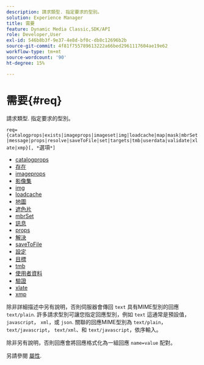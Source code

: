 ```yaml
---
description: 請求類型. 指定要求的型別。
solution: Experience Manager
title: 需要
feature: Dynamic Media Classic,SDK/API
role: Developer,User
exl-id: 546b8b3f-9e37-4e8d-bf0c-db8c12696b2b
source-git-commit: 4f81f755789613222a66bed2961117604ae19e62
workflow-type: tm+mt
source-wordcount: '90'
ht-degree: 15%

---
```


# 需要{#req}

請求類型. 指定要求的型別。

`req={catalogprops|exists|imageprops|imageset|img|loadcache|map|mask|mbrSet|message|props|resolve|saveToFile|set|targets|tmb|userdata|validate|xlate|xmp}[, *`選項`*]`

* [catalogprops](r-catalogprops.md)
* [存在](r-exists.md)
* [imageprops](r-imageprops.md)
* [影像集](r-imageset-req.md)
* [img](r-img.md)
* [loadcache](r-loadcache.md)
* [地圖](r-map-req.md)
* [遮色片](r-mask-req.md)
* [mbrSet](r-mbrset.md)
* [訊息](r-message.md)
* [props](r-props.md)
* [解決](r-resolve.md)
* [saveToFile](r-savetofile.md)
* [設定](r-set.md)
* [目標](r-targets.md)
* [tmb](r-tmb.md)
* [使用者資料](r-userdata.md)
* [驗證](r-is-http-validate.md)
* [xlate](r-xlate.md)
* [xmp](r-xmp.md)

除非詳細描述中另有說明，否則伺服器會傳回 `text` 具有MIME型別的回應 `text/plain`. 許多請求型別可讓您指定回應型別，例如 `text` 這通常是預設值， `javascript`， `xml`，或 `json`. 關聯的回應MIME型別為 `text/plain`， `text/javascript`， `text/xml`、和 `text/javascript`，依序輸入。

除非另有說明，否則回應會將回應格式化為一組回應 `name=value` 配對。

另請參閱 [屬性](../../../../../../is-api/http-ref/image-serving-api-ref/c-http-protocol-reference/c-response-data/c-properties/c-properties.md#concept-49c609fd6de942cab422ee412353c9d9).
